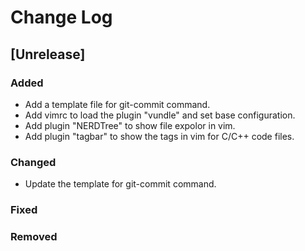 # Change Log

## [Unrelease]
### Added
- Add a template file for git-commit command.
- Add vimrc to load the plugin "vundle" and set base configuration.
- Add plugin "NERDTree" to show file expolor in vim.
- Add plugin "tagbar" to show the tags in vim for C/C++ code files.

### Changed
- Update the template for git-commit command.

### Fixed

### Removed
